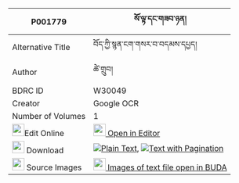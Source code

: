 |P001779|སོ་ལྟ་དང་གཟབ་ཉན། 
| --- | --- 
|Alternative Title |བོད་ཀྱི་སྙན་ངག་གསར་བ་བདམས་དཔྱད།
|Author| ཚེ་གྲུབ།
|BDRC ID | W30049
|Creator | Google OCR
|Number of Volumes| 1
|<img width="25" src="https://img.icons8.com/color/25/000000/edit-property.png">Edit Online| [<img width="25" src="https://avatars.githubusercontent.com/u/45091458?s=200&v=4"> Open in Editor](http://editor.openpecha.org/P001779)
|<img width="25" src="https://img.icons8.com/fluent/48/000000/download-2.png"/>  Download | [![](https://img.icons8.com/color/20/000000/txt.png)Plain Text](https://github.com/Openpecha/P001779/releases/download/v1/so_ta_dang_zab_nyen_plain_P001779.zip), [![](https://img.icons8.com/color/20/000000/txt.png)Text with Pagination](https://github.com/Openpecha/P001779/releases/download/v1/so_ta_dang_zab_nyen_pages_P001779.zip)
|<img width="25" src="https://img.icons8.com/plasticine/100/000000/pictures-folder.png"/>  Source Images | [<img width="25" src="https://library.bdrc.io/icons/BUDA-small.svg"> Images of text file open in BUDA](https://library.bdrc.io/show/bdr:W30049)